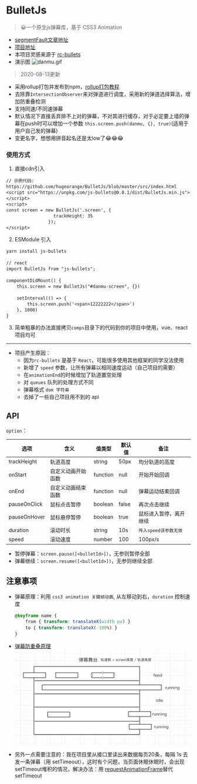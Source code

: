 # BulletJs
> 😀一个原生js弹幕库，基于 CSS3 Animation
- [segmentFault文章地址](https://segmentfault.com/a/1190000021719074) 
- [项目地址](https://github.com/hugeorange/BulletJs) 
- 本项目灵感来源于 [rc-bullets](https://github.com/zerosoul/rc-bullets)
- 演示图 ![danmu.gif](https://pic4.zhimg.com/50/v2-4260e60fc7c3fbb3dc56f7bc6154fe0a_b.gif)
> 2020-08-13更新
- 采用rollup打包并发布到npm，[rollup打包教程](https://chenshenhai.github.io/rollupjs-note/note/chapter03/01.html)
- 去除靠`IntersectionObserver`来对弹道进行调度，采用新的弹道选择算法，增加防重叠检测
- 支持同速/不同速弹幕
- 默认情况下直接丢弃排不上对的弹幕，不对其进行缓存，对于必定要上墙的弹幕在push时可以增加一个参数 `this.screen.push(danmu, {}, true)`(适用于用户自己发的弹幕)
- 变更名字，想想用拼音起名还是太low了😂😂😂
  
### 使用方式

1. 直接cdn引入
```
// 示例代码: https://github.com/hugeorange/BulletJs/blob/master/src/index.html
<script src="https://unpkg.com/js-bullets@0.0.1/dist/BulletJs.min.js"></script>
<script>
const screen = new BulletJs('.screen', { 
                  trackHeight: 35 
                });
</script>
```
2. ESModule 引入
```
yarn install js-bullets

// react
import BulletJs from "js-bullets";

componentDidMount() {
    this.screen = new BulletJs("#danmu-screen", {})

    setInterval(() => {
        this.screen.push('<span>12222222</span>')
    }, 1000)
}

```
3. 简单粗暴的办法直接拷贝`comps`目录下的代码到你的项目中使用，vue、react项目均可

---

- 项目产生原因：
  - 因为`rc-bullets` 是基于 `React`，可能很多使用其他框架的同学没法使用
  - 新增了 `speed` 参数，让所有弹幕以相同速度运动（自己项目的需要）
  - 在`animationEnd`的时候增加了轨道置空处理
  - 对 `queues` 队列的处理方式不同
  - 弹幕格式 `dom 字符串`
  - 去掉了一些自己项目用不到的 api

## API

`option`：

| 选项           | 含义               | 值类型        | 默认值      | 备注 |
| -------------- | ------------------ | ------------- | ----------- | -------------------------- |
| trackHeight    | 轨道高度           | string        | 50px        | 均分轨道的高度  |
| onStart        | 自定义动画开始函数 | function      | null        | 开始开始回调 |
| onEnd          | 自定义动画结束函数 | function      | null        | 弹幕运动结束回调 |
| pauseOnClick   | 鼠标点击暂停       | boolean       | false       | 再次点击继续        |
| pauseOnHover   | 鼠标悬停暂停       | boolean       | true        | 鼠标进入暂停，离开继续    |
| duration       | 滚动时长           | string        | 10s          | `传入speed该参数无效`|
| speed          | 滚动速度           | number        | 100          | 100px/s | null    |


- 暂停弹幕：`screen.pause([<bulletId>])`，无参则暂停全部
- 弹幕继续：`screen.resume([<bulletId>])`，无参则继续全部


## 注意事项
- 弹幕原理：利用 `css3 animation 关键帧动画`, 从左移动到右，`duration` 控制速度
    ```css
    @keyframe name {
        from { transform: translateX(width px) }
        to { transform: translateX(-100%) }
    }
    ```
- [弹幕防重叠原理](https://www.zhihu.com/question/370464345)
  ![原理图](https://github.com/hugeorange/BulletJs/blob/master/src/image/screen.png)


- 另外一点需要注意的：我在项目里从接口里读出来数据每页20条，每隔 1s 去发一条弹幕（用 setTimeout），这时有个问题，当页面休眠休眠时，会出现setTimeout堆积的情况，解决办法：用 [requestAnimationFrame](https://zhuanlan.zhihu.com/p/34868095)替代 setTimeout
